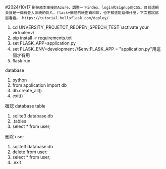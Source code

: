 #2024/10/17
`刪掉原本串接的Azure，調整一下index、login和signup的CSS。目前這網頁就是一個有登入系統的影片，flask+簡易的帳密資料庫，也不知道能延伸什麼，下次嘗試部屬看看。 https://tutorial.helloflask.com/deploy/`


1. cd UNVERSITY_PROJETCT_REOPEN_SPEECH_TEST
   \\activate your virtualenv\\
2. pip install -r requirements.txt
3. set FLASK_APP=application.py 
4. set FLASK_ENV=development //$env:FLASK_APP = "application.py"用這個才有用
5. flask run

database
1. python
2. from application import db
3. db.create_all()
4. exit()

確認 database table 
1. sqlite3 database.db 
2. .tables
3. select * from user;

刪除 user
1. sqlite3 database.db
2. delete from user;
3. select * from user;
4. .exit